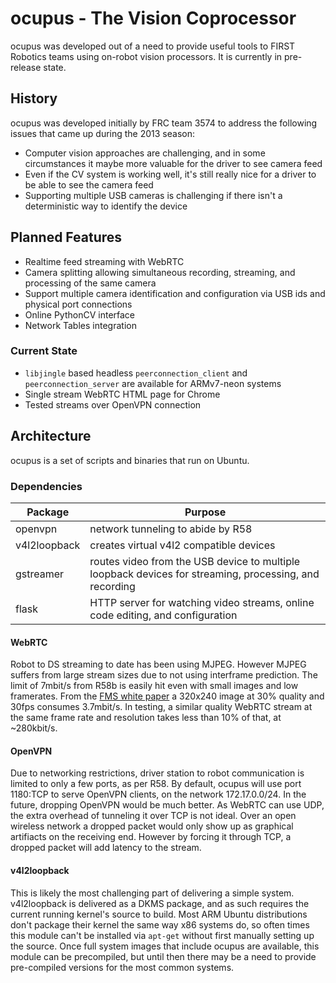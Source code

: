 # ocupus - The Vision Coprocessor
ocupus was developed out of a need to provide useful tools to FIRST Robotics teams using on-robot vision processors. It is currently in pre-release state.

## History
ocupus was developed initially by FRC team 3574 to address the following issues that came up during the 2013 season:
 
 * Computer vision approaches are challenging, and in some circumstances it maybe more valuable for the driver to see camera feed
 * Even if the CV system is working well, it's still really nice for a driver to be able to see the camera feed
 * Supporting multiple USB cameras is challenging if there isn't a deterministic way to identify the device

## Planned Features

 * Realtime feed streaming with WebRTC
 * Camera splitting allowing simultaneous recording, streaming, and processing of the same camera
 * Support multiple camera identification and configuration via USB ids and physical port connections
 * Online PythonCV interface
 * Network Tables integration

### Current State

 * `libjingle` based headless `peerconnection_client` and `peerconnection_server` are available for ARMv7-neon systems
 * Single stream WebRTC HTML page for Chrome
 * Tested streams over OpenVPN connection

## Architecture

ocupus is a set of scripts and binaries that run on Ubuntu.

### Dependencies

Package | Purpose 
--- | ---
openvpn | network tunneling to abide by R58
v4l2loopback | creates virtual v4l2 compatible devices
gstreamer | routes video from the USB device to multiple loopback devices for streaming, processing, and recording
flask | HTTP server for watching video streams, online code editing, and configuration


#### WebRTC

Robot to DS streaming to date has been using MJPEG. However MJPEG suffers from large stream sizes due to not using interframe prediction. The limit of 7mbit/s from R58b is easily hit even with small images and low framerates. From the [FMS white paper](http://www.usfirst.org/sites/default/files/uploadedFiles/Robotics_Programs/FRC/Game_and_Season__Info/2013/FMSWhitePaper_RevA.pdf) a 320x240 image at 30% quality and 30fps consumes 3.7mbit/s. In testing, a similar quality WebRTC stream at the same frame rate and resolution takes less than 10% of that, at ~280kbit/s.

#### OpenVPN

Due to networking restrictions, driver station to robot communication is limited to only a few ports, as per R58. By default, ocupus will use port 1180:TCP to serve OpenVPN clients, on the network 172.17.0.0/24. In the future, dropping OpenVPN would be much better. As WebRTC can use UDP, the extra overhead of tunneling it over TCP is not ideal. Over an open wireless network a dropped packet would only show up as graphical artifiacts on the receiving end. However by forcing it through TCP, a dropped packet will add latency to the stream.

#### v4l2loopback

This is likely the most challenging part of delivering a simple system. v4l2loopback is delivered as a DKMS package, and as such requires the current running kernel's source to build. Most ARM Ubuntu distributions don't package their kernel the same way x86 systems do, so often times this module can't be installed via `apt-get` without first manually setting up the source. Once full system images that include ocupus are available, this module can be precompiled, but until then there may be a need to provide pre-compiled versions for the most common systems.